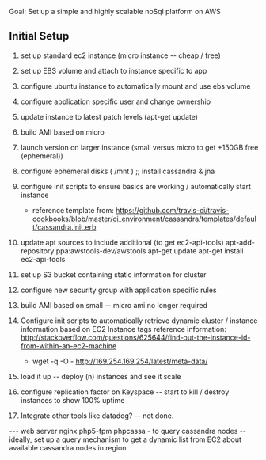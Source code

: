 
Goal:  Set up a simple and highly scalable noSql platform on AWS

Initial Setup
-------------

1.  set up standard ec2 instance (micro instance -- cheap / free) 
2.  set up EBS volume and attach to instance specific to app
3.  configure ubuntu instance to automatically mount and use ebs volume
4.  configure application specific user and change ownership
5.  update instance to latest patch levels (apt-get update)
6.  build AMI based on micro
7.  launch version on larger instance (small versus micro to get +150GB free (ephemeral))
8.  configure ephemeral disks ( /mnt ) ;; install cassandra & jna
9.  configure init scripts to ensure basics are working / automatically start instance
	- reference template from:  https://github.com/travis-ci/travis-cookbooks/blob/master/ci_environment/cassandra/templates/default/cassandra.init.erb 
10. update apt sources to include additional (to get ec2-api-tools)
	apt-add-repository ppa:awstools-dev/awstools
	apt-get update
	apt-get install ec2-api-tools
11. set up S3 bucket containing static information for cluster
12. configure new security group with application specific rules
13. build AMI based on small -- micro ami no longer required
14. Configure init scripts to automatically retrieve dynamic cluster / instance information based on EC2 Instance tags
	reference information: http://stackoverflow.com/questions/625644/find-out-the-instance-id-from-within-an-ec2-machine
	- wget -q -O - http://169.254.169.254/latest/meta-data/
	
15.  load it up -- deploy (n) instances and see it scale
16.  configure replication factor on Keyspace -- start to kill / destroy instances to show 100% uptime


17.  Integrate other tools like datadog? -- not done.  




--- web server
nginx
php5-fpm
phpcassa - to query cassandra nodes
-- ideally, set up a query mechanism to get a dynamic list from EC2 about available cassandra nodes in region

